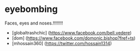 # eyebombing
Faces, eyes and noses.!!!!!!!!
* [globaltrashchic] (https://www.facebook.com/bell.vedere)
* [dom] (https://www.facebook.com/domonic.bishop?fref=ts)
* [mhossain360] (https://twitter.com/hossain1314)
